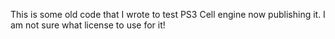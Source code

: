 This is some old code that I wrote to test PS3 Cell engine now publishing it.
I am not sure what license to use for it!
